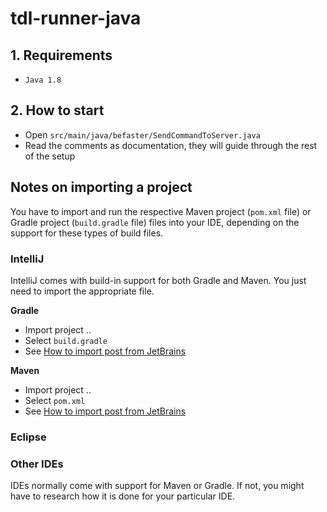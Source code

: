 # tdl-runner-java


## 1. Requirements

- `Java 1.8`

## 2. How to start

- Open `src/main/java/befaster/SendCommandToServer.java`
- Read the comments as documentation, they will guide through the rest of the setup


## Notes on importing a project

You have to import and run the respective Maven project (`pom.xml` file) or Gradle project (`build.gradle` file) files into your IDE,
depending on the support for these types of build files.

### IntelliJ

IntelliJ comes with build-in support for both Gradle and Maven.
You just need to import the appropriate file.

**Gradle**
- Import project ..
- Select `build.gradle`
- See [How to import post from JetBrains](https://blog.jetbrains.com/idea/2008/03/opening-maven-projects-is-easy-as-pie/)

**Maven**
- Import project ..
- Select `pom.xml`
- See [How to import post from JetBrains](https://blog.jetbrains.com/idea/2008/03/opening-maven-projects-is-easy-as-pie/)

### Eclipse

### Other IDEs

IDEs normally come with support for Maven or Gradle. If not, you might have to research how it is done for your particular IDE.
